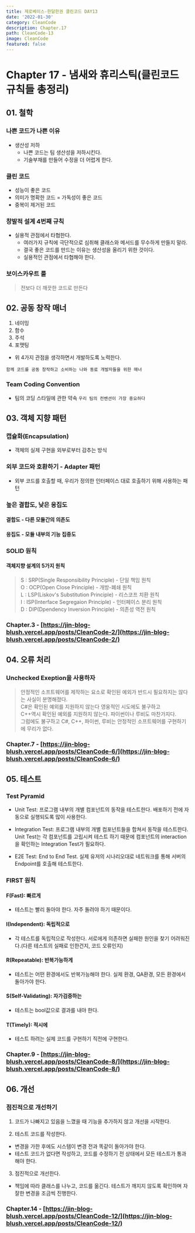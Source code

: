 ```yaml
---
title: 제로베이스-한달한권 클린코드 DAY13
date: '2022-01-30'
category: CleanCode
description: Chapter.17
path: CleanCode-13
image: CleanCode
featured: false
---
```


# Chapter 17 - 냄새와 휴리스틱(클린코드 규칙들 총정리)

## 01. 철학

### 나쁜 코드가 나쁜 이유

- 생산성 저하
  - 나쁜 코드는 팀 생산성을 저하시킨다.
  - 기술부채를 만들어 수정을 더 어렵게 한다.

### 클린 코드

- 성능이 좋은 코드
- 의미가 명확한 코드 = 가독성이 좋은 코드
- 중복이 제거된 코드

### 창발적 설계 4번째 규칙

- 실용적 관점에서 타협한다.
  - 여러가지 규칙에 극단적으로 심취해 클래스와 메서드를 무수하게 만들지 말라.
  - 결국 좋은 코드를 만드는 이유는 생산성을 올리기 위한 것이다.
  - 실용적인 관점에서 타협해야 한다.

### 보이스카우트 룰

> 전보다 더 깨끗한 코드로 만든다

## 02. 공동 창작 매너

1. 네이밍
2. 함수
3. 주석
4. 포맷팅

- 위 4가지 관점을 생각하면서 개발하도록 노력한다.

`함께 코드를 공동 창작하고 소비하는 나와 동료 개발자들을 위한 매너`

### Team Coding Convention

- 팀의 코딩 스타일에 관한 약속
  `우리 팀의 컨벤션이 가장 중요하다`

## 03. 객체 지향 패턴

### 캡슐화(Encapsulation)

- 객체의 실제 구현을 외부로부터 감추는 방식

### 외부 코드와 호환하기 - Adapter 패턴

- 외부 코드를 호출할 때, 우리가 정의한 인터페이스 대로 호출하기 위해 사용하는 패턴

### 높은 결합도, 낮은 응집도

#### 결합도 - 다른 모듈간의 의존도

#### 응집도 - 모듈 내부의 기능 집중도

### SOLID 원칙

#### 객체지향 설계의 5가지 원칙

> S : SRP(Single Responsibility Principle) - 단일 책임 원칙 <br>
> O : OCP(Open Close Principle) - 개방-폐쇄 원칙 <br>
> L : LSP(Liskov's Substitution Principle) - 리스코프 치환 원칙 <br>
> I : ISP(Interface Segregaion Principle) - 인터페이스 분리 원칙 <br>
> D : DIP(Dpendency Inversion Principle) - 의존성 역전 원칙

### Chapter.3 - [https://jin-blog-blush.vercel.app/posts/CleanCode-2/](https://jin-blog-blush.vercel.app/posts/CleanCode-2/)

## 04. 오류 처리

### Unchecked Exeption을 사용하자

> 안정적인 소프트웨어를 제작하는 요소로 확인된 예외가 반드시 필요하지는 않다는 사실이 분명해졌다. <br>
> C#은 확인된 예외를 지원하지 않는다 영웅적인 시도에도 불구하고 <br>
> C++역시 확인된 예외를 지원하지 않는다. 파이썬이나 루비도 마찬가지다. <br>
> 그럼에도 불구하고 C#, C++, 파이썬, 루비는 안정적인 소프트웨어를 구현하기에 무리가 없다.

### Chapter.7 - [https://jin-blog-blush.vercel.app/posts/CleanCode-6/](https://jin-blog-blush.vercel.app/posts/CleanCode-6/)

## 05. 테스트

### Test Pyramid

- Unit Test: 프로그램 내부의 개별 컴포넌트의 동작을 테스트한다. 배포하기 전에 자동으로 실행되도록 많이 사용한다.

- Integration Test: 프로그램 내부의 개별 컴포넌트들을 합쳐서 동작을 테스트한다. Unit Test는 각 컴포넌트를 고립시켜 테스트 하기 때문에 컴포넌트의 interaction을 확인하는 Integration Test가 필요하다.

- E2E Test: End to End Test. 실제 유저의 시나리오대로 네트워크를 통해 서버의 Endpoint를 호출해 테스트한다.

### FIRST 원칙

#### F(Fast): 빠르게

- 테스트는 빨리 돌아야 한다. 자주 돌려야 하기 때문이다.

#### I(Independent): 독립적으로

- 각 테스트를 독립적으로 작성한다. 서로에게 의존하면 실패한 원인을 찾기 어려워진다.(다른 테스트의 실패로 인한건지, 코드 오류인지)

#### R(Repeatable): 반복가능하게

- 테스트는 어떤 환경에서도 반복가능해야 한다. 실제 환경, QA환경, 모든 환경에서 돌아가야 한다.

#### S(Self-Validating): 자가검증하는

- 테스트는 bool값으로 결과를 내야 한다.

#### T(Timely): 적시에

- 테스트 하려는 실제 코드를 구현하기 직전에 구현한다.

### Chapter.9 - [https://jin-blog-blush.vercel.app/posts/CleanCode-8/](https://jin-blog-blush.vercel.app/posts/CleanCode-8/)

## 06. 개선

### 점진적으로 개선하기

1. 코드가 나빠지고 있음을 느꼈을 때 기능을 추가하지 않고 개선을 시작한다.

2. 테스트 코드를 작성한다.

- 변경을 가한 후에도 시스템이 변경 전과 똑같이 돌아가야 한다.
- 테스트 코드가 없다면 작성하고, 코드를 수정하기 전 상태에서 모든 테스트가 통과해야 한다.

3. 점진적으로 개선한다.

- 책임에 따라 클래스를 나누고, 코드를 옮긴다. 테스트가 깨지지 않도록 확인하며 자잘한 변경을 조금씩 진행한다.

### Chapter.14 - [https://jin-blog-blush.vercel.app/posts/CleanCode-12/](https://jin-blog-blush.vercel.app/posts/CleanCode-12/)
